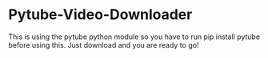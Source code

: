 # Pytube-Video-Downloader
This is using the pytube python module so you have to run
pip install pytube
before using this.
Just download and you are ready to go!
